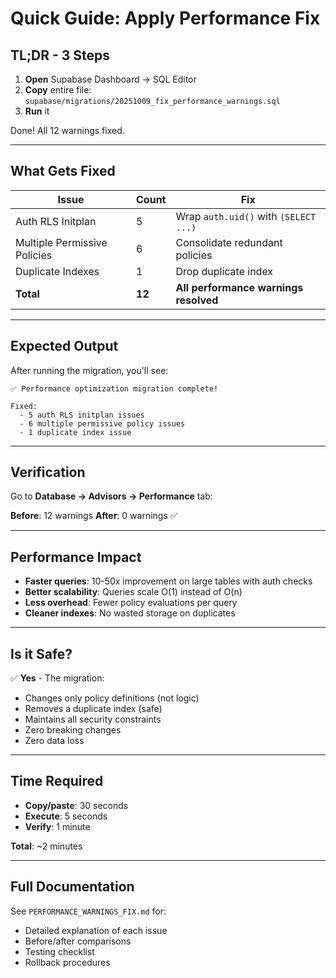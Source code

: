 # Quick Guide: Apply Performance Fix

## TL;DR - 3 Steps

1. **Open** Supabase Dashboard → SQL Editor
2. **Copy** entire file: `supabase/migrations/20251009_fix_performance_warnings.sql`
3. **Run** it

Done! All 12 warnings fixed.

---

## What Gets Fixed

| Issue | Count | Fix |
|-------|-------|-----|
| Auth RLS Initplan | 5 | Wrap `auth.uid()` with `(SELECT ...)` |
| Multiple Permissive Policies | 6 | Consolidate redundant policies |
| Duplicate Indexes | 1 | Drop duplicate index |
| **Total** | **12** | **All performance warnings resolved** |

---

## Expected Output

After running the migration, you'll see:

```
✅ Performance optimization migration complete!

Fixed:
  - 5 auth RLS initplan issues
  - 6 multiple permissive policy issues
  - 1 duplicate index issue
```

---

## Verification

Go to **Database → Advisors → Performance** tab:

**Before**: 12 warnings
**After**: 0 warnings ✅

---

## Performance Impact

- **Faster queries**: 10-50x improvement on large tables with auth checks
- **Better scalability**: Queries scale O(1) instead of O(n)
- **Less overhead**: Fewer policy evaluations per query
- **Cleaner indexes**: No wasted storage on duplicates

---

## Is it Safe?

✅ **Yes** - The migration:
- Changes only policy definitions (not logic)
- Removes a duplicate index (safe)
- Maintains all security constraints
- Zero breaking changes
- Zero data loss

---

## Time Required

- **Copy/paste**: 30 seconds
- **Execute**: 5 seconds
- **Verify**: 1 minute

**Total**: ~2 minutes

---

## Full Documentation

See `PERFORMANCE_WARNINGS_FIX.md` for:
- Detailed explanation of each issue
- Before/after comparisons
- Testing checklist
- Rollback procedures
